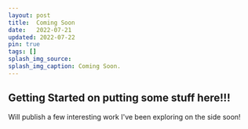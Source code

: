 ```yaml
---
layout: post
title:  Coming Soon
date:   2022-07-21
updated: 2022-07-22
pin: true
tags: []
splash_img_source: 
splash_img_caption: Coming Soon.
---
```

## Getting Started on putting some stuff here!!!

Will publish a few interesting work I've been exploring on the side soon!
